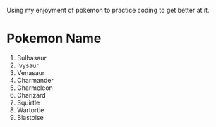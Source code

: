 Using my enjoyment of pokemon to practice coding to get better at it.
<html lang = "en">
<head>
<meta charset = "UTF-8">
<title> Kanto Pokemon</title>
</head>
<body>
  <h1> Pokemon Name</h1>
  <p>
  <ol>
    <li>Bulbasaur</li>
    <li>Ivysaur</li>
    <li>Venasaur</li>
    <li>Charmander</li>
    <li>Charmeleon</li>
    <li>Charizard</li>
    <li>Squirtle</li>
    <li>Wartortle</li>
    <li>Blastoise</li>
    </ol>
